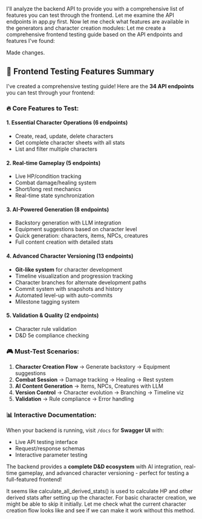 I'll analyze the backend API to provide you with a comprehensive list of features you can test through the frontend. Let me examine the API endpoints in app.py first. Now let me check what features are available in the generators and character creation modules: Let me create a comprehensive frontend testing guide based on the API endpoints and features I've found: 

Made changes.

## 🎯 **Frontend Testing Features Summary**

I've created a comprehensive testing guide! Here are the **34 API endpoints** you can test through your frontend:

### **🔥 Core Features to Test:**

#### **1. Essential Character Operations (6 endpoints)**
- Create, read, update, delete characters
- Get complete character sheets with all stats
- List and filter multiple characters

#### **2. Real-time Gameplay (5 endpoints)**  
- Live HP/condition tracking
- Combat damage/healing system
- Short/long rest mechanics
- Real-time state synchronization

#### **3. AI-Powered Generation (8 endpoints)**
- Backstory generation with LLM integration
- Equipment suggestions based on character level
- Quick generation: characters, items, NPCs, creatures
- Full content creation with detailed stats

#### **4. Advanced Character Versioning (13 endpoints)**
- **Git-like system** for character development
- Timeline visualization and progression tracking
- Character branches for alternate development paths
- Commit system with snapshots and history
- Automated level-up with auto-commits
- Milestone tagging system

#### **5. Validation & Quality (2 endpoints)**
- Character rule validation
- D&D 5e compliance checking

### **🎮 Must-Test Scenarios:**

1. **Character Creation Flow** → Generate backstory → Equipment suggestions
2. **Combat Session** → Damage tracking → Healing → Rest system  
3. **AI Content Generation** → Items, NPCs, Creatures with LLM
4. **Version Control** → Character evolution → Branching → Timeline viz
5. **Validation** → Rule compliance → Error handling

### **📊 Interactive Documentation:**
When your backend is running, visit `/docs` for **Swagger UI** with:
- Live API testing interface
- Request/response schemas  
- Interactive parameter testing

The backend provides a **complete D&D ecosystem** with AI integration, real-time gameplay, and advanced character versioning - perfect for testing a full-featured frontend!

It seems like calculate_all_derived_stats() is used to calculate HP and other derived stats after setting up the character. For basic character creation, we might be able to skip it initially. Let me check what the current character creation flow looks like and see if we can make it work without this method.
